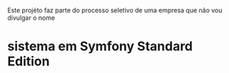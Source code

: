 Este projéto faz parte do processo seletivo de uma empresa que não vou divulgar o nome

sistema em Symfony Standard Edition
========================
